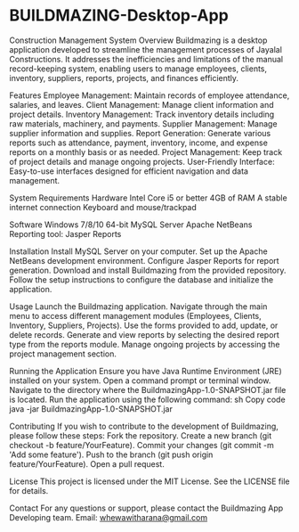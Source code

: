 # BUILDMAZING-Desktop-App

Construction Management System
Overview
Buildmazing is a desktop application developed to streamline the management processes of Jayalal Constructions. It addresses the inefficiencies and limitations of the manual record-keeping system, enabling users to manage employees, clients, inventory, suppliers, reports, projects, and finances efficiently.

Features
Employee Management: Maintain records of employee attendance, salaries, and leaves.
Client Management: Manage client information and project details.
Inventory Management: Track inventory details including raw materials, machinery, and payments.
Supplier Management: Manage supplier information and supplies.
Report Generation: Generate various reports such as attendance, payment, inventory, income, and expense reports on a monthly basis or as needed.
Project Management: Keep track of project details and manage ongoing projects.
User-Friendly Interface: Easy-to-use interfaces designed for efficient navigation and data management.

System Requirements
Hardware
Intel Core i5 or better
4GB of RAM
A stable internet connection
Keyboard and mouse/trackpad

Software
Windows 7/8/10 64-bit
MySQL Server
Apache NetBeans
Reporting tool: Jasper Reports

Installation
Install MySQL Server on your computer.
Set up the Apache NetBeans development environment.
Configure Jasper Reports for report generation.
Download and install Buildmazing from the provided repository.
Follow the setup instructions to configure the database and initialize the application.

Usage
Launch the Buildmazing application.
Navigate through the main menu to access different management modules (Employees, Clients, Inventory, Suppliers, Projects).
Use the forms provided to add, update, or delete records.
Generate and view reports by selecting the desired report type from the reports module.
Manage ongoing projects by accessing the project management section.

Running the Application
Ensure you have Java Runtime Environment (JRE) installed on your system.
Open a command prompt or terminal window.
Navigate to the directory where the BuildmazingApp-1.0-SNAPSHOT.jar file is located.
Run the application using the following command:
sh
Copy code
java -jar BuildmazingApp-1.0-SNAPSHOT.jar

Contributing
If you wish to contribute to the development of Buildmazing, please follow these steps:
Fork the repository.
Create a new branch (git checkout -b feature/YourFeature).
Commit your changes (git commit -m 'Add some feature').
Push to the branch (git push origin feature/YourFeature).
Open a pull request.

License
This project is licensed under the MIT License. See the LICENSE file for details.

Contact
For any questions or support, please contact the Buildmazing App Developing team.
Email: whewawitharana@gmail.com

